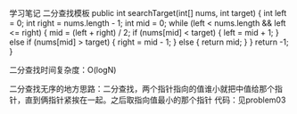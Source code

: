 学习笔记
二分查找模板
public int searchTarget(int[] nums, int target) {
        int left = 0;
        int right = nums.length - 1;
        int mid = 0;
        while (left < nums.length && left <= right) {
            mid = (left + right) / 2;
            if (nums[mid] < target) {
                left = mid + 1;
            } else if (nums[mid] > target) {
                right = mid - 1;
            } else {
                return mid;
            }
        }
        return -1;
    }
    
二分查找时间复杂度：O(logN)

二分查找无序的地方思路：二分查找，两个指针指向的值谁小就把中值给那个指针，直到俩指针紧挨在一起。之后取指向值最小的那个指针
代码：见problem03